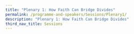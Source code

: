 ```yaml
---
title: "Plenary 1: How Faith Can Bridge Divides"
permalink: /programme-and-speakers/Sessions/Plenary1/
description: "Plenary 1: How Faith Can Bridge Divides"
third_nav_title: Sessions
---
```


